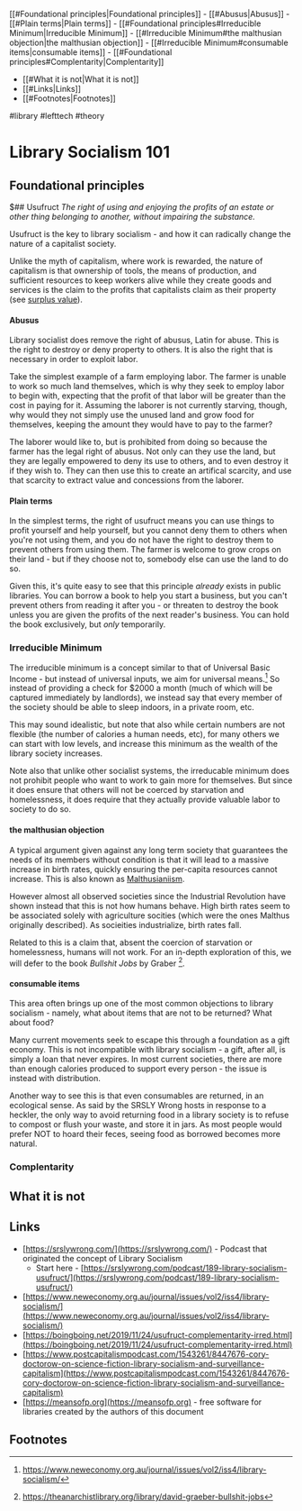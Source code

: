  [[#Foundational principles|Foundational principles]]
		- [[#Abusus|Abusus]]
		- [[#Plain terms|Plain terms]]
	- [[#Foundational principles#Irreducible Minimum|Irreducible Minimum]]
		- [[#Irreducible Minimum#the malthusian objection|the malthusian objection]]
		- [[#Irreducible Minimum#consumable items|consumable items]]
	- [[#Foundational principles#Complentarity|Complentarity]]
- [[#What it is not|What it is not]]
- [[#Links|Links]]
- [[#Footnotes|Footnotes]]


#library 
#lefttech 
#theory



# Library Socialism 101
## Foundational principles
$## Usufruct
  _The right of using and enjoying the profits of an estate or other thing belonging to another, without impairing the substance._

Usufruct is the key to library socialism - and how it can radically change the nature of a capitalist society. 

Unlike the myth of capitalism, where work is rewarded, the nature of capitalism is that ownership of tools, the means of production, and sufficient resources to keep workers alive while they create goods and services is the claim to the profits that capitalists claim as their property (see [surplus value](https://en.wikipedia.org/wiki/Surplus_value)). 

#### Abusus
Library socialist does remove the right of abusus, Latin for abuse.  This is the right to destroy or deny property to others.  It is also the right that is necessary in order to exploit labor.  

Take the simplest example of a farm employing labor.  The farmer is unable to work so much land themselves, which is why they seek to employ labor to begin with, expecting that the profit of that labor will be greater than the cost in paying for it.  Assuming the laborer is not currently starving, though, why would they not simply use the unused land and grow food for themselves, keeping the amount they would have to pay to the farmer?

The laborer would like to, but is prohibited from doing so because the farmer has the legal right of abusus.  Not only can they use the land, but they are legally empowered to deny its use to others, and to even destroy it if they wish to.  They can then use this to create an artifical scarcity, and use that scarcity to extract value and concessions from the laborer.


#### Plain terms
In the simplest terms, the right of usufruct means you can use things to profit yourself and help yourself, but you cannot deny them to others when you're not using them, and you do not have the right to destroy them to prevent others from using them.   The farmer is welcome to grow crops on their land - but if they choose not to, somebody else can use the land to do so.

Given this, it's quite easy to see that this principle *already* exists in public libraries.  You can borrow a book to help you start a business, but you can't prevent others from reading it after you - or threaten to destroy the book unless you are given the profits of the next reader's business.  You can hold the book exclusively, but *only* temporarily.


### Irreducible Minimum
The irreducible minimum is a concept similar to that of Universal Basic Income - but instead of universal inputs, we aim for universal means.[^1]  So instead of providing a check for $2000 a month (much of which will be captured immediately by landlords), we instead say that every member of the society should be able to sleep indoors, in a private room, etc.

This may sound idealistic, but note that also while certain numbers are not flexible (the number of calories a human needs, etc), for many others we can start with low levels, and increase this minimum as the wealth of the library society increases.   

Note also that unlike other socialist systems, the irreducable minimum does not prohibit people who want to work to gain more for themselves.  But since it does ensure that others will not be coerced by starvation and homelessness, it does require that they actually provide valuable labor to society to do so.


#### the malthusian objection
A typical argument given against any long term society that guarantees the needs of its members without condition is that it will lead to a massive increase in birth rates, quickly ensuring the per-capita resources cannot increase.  This is also known as [Malthusianiism](https://en.wikipedia.org/wiki/Malthusianism).  

However almost all observed societies since the Industrial Revolution have shown instead that this is not how humans behave.  High birth rates seem to be associated solely with agriculture socities (which were the ones Malthus originally described).  As socieities industrialize, birth rates fall.  

Related to this is a claim that, absent the coercion of starvation or homelessness, humans will not work.  For an in-depth exploration of this, we will defer to the book _Bullshit Jobs_ by Graber [^2].


#### consumable items
This area often brings up one of the most common objections to library socialism - namely, what about items that are not to be returned?  What about food?

Many current movements seek to escape this through a foundation as a gift economy.  This is not incompatible with library socialism - a gift, after all, is simply a loan that never expires.  In most current societies, there are more than enough calories produced to support every person - the issue is instead with distribution.

Another way to see this is that even consumables are returned, in an ecological sense.  As said by the SRSLY Wrong hosts in response to a heckler, the only way to avoid returning food in a library society is to refuse to compost or flush your waste, and store it in jars.  As most people would prefer NOT to hoard their feces, seeing food as borrowed becomes more natural.


### Complentarity

## What it is not

## Links
- [https://srslywrong.com/](https://srslywrong.com/) - Podcast that originated the concept of Library Socialism
	- Start here - [https://srslywrong.com/podcast/189-library-socialism-usufruct/](https://srslywrong.com/podcast/189-library-socialism-usufruct/) 
- [https://www.neweconomy.org.au/journal/issues/vol2/iss4/library-socialism/](https://www.neweconomy.org.au/journal/issues/vol2/iss4/library-socialism/)
- [https://boingboing.net/2019/11/24/usufruct-complementarity-irred.html](https://boingboing.net/2019/11/24/usufruct-complementarity-irred.html)
-  [https://www.postcapitalismpodcast.com/1543261/8447676-cory-doctorow-on-science-fiction-library-socialism-and-surveillance-capitalism](https://www.postcapitalismpodcast.com/1543261/8447676-cory-doctorow-on-science-fiction-library-socialism-and-surveillance-capitalism)
- [https://meansofp.org](https://meansofp.org)  - free software for libraries created by the authors of this document

## Footnotes
[^1]:https://www.neweconomy.org.au/journal/issues/vol2/iss4/library-socialism/
[^2]: https://theanarchistlibrary.org/library/david-graeber-bullshit-jobs

